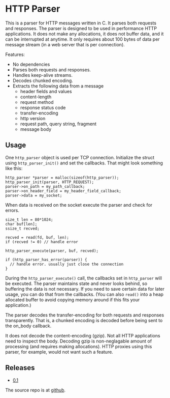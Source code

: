 HTTP Parser
===========

This is a parser for HTTP messages written in C. It parses both requests
and responses. The parser is designed to be used in performance HTTP
applications. It does not make any allocations, it does not buffer data, and
it can be interrupted at anytime. It only requires about 100 bytes of data
per message stream (in a web server that is per connection). 

Features:

  * No dependencies 
  * Parses both requests and responses.
  * Handles keep-alive streams.
  * Decodes chunked encoding.
  * Extracts the following data from a message
    * header fields and values
    * content-length
    * request method
    * response status code
    * transfer-encoding
    * http version
    * request path, query string, fragment
    * message body

Usage
-----

One `http_parser` object is used per TCP connection. Initialize the struct
using `http_parser_init()` and set the callbacks. That might look something
like this:

    http_parser *parser = malloc(sizeof(http_parser));
    http_parser_init(parser, HTTP_REQUEST);
    parser->on_path = my_path_callback;
    parser->on_header_field = my_header_field_callback;
    parser->data = my_socket;

When data is received on the socket execute the parser and check for errors.

    size_t len = 80*1024;
    char buf[len];
    ssize_t recved;

    recved = read(fd, buf, len);
    if (recved != 0) // handle error

    http_parser_execute(parser, buf, recved);

    if (http_parser_has_error(parser)) {
      // handle error. usually just close the connection
    }

During the `http_parser_execute()` call, the callbacks set in `http_parser`
will be executed. The parser maintains state and never looks behind, so
buffering the data is not necessary. If you need to save certain data for
later usage, you can do that from the callbacks. (You can also `read()` into
a heap allocated buffer to avoid copying memory around if this fits your
application.)
  
The parser decodes the transfer-encoding for both requests and responses
transparently. That is, a chunked encoding is decoded before being sent to
the on_body callback.

It does not decode the content-encoding (gzip). Not all HTTP applications
need to inspect the body. Decoding gzip is non-neglagable amount of
processing (and requires making allocations). HTTP proxies using this
parser, for example, would not want such a feature.

Releases
--------

  * [0.1](http://s3.amazonaws.com/four.livejournal/20090427/http_parser-0.1.tar.gz)

The source repo is at [github](http://github.com/ry/http-parser).
